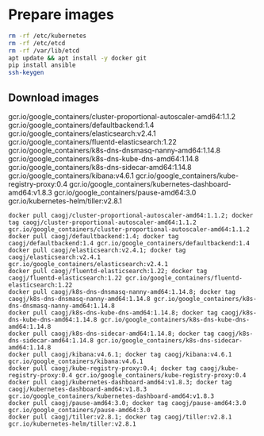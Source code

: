 # Prepare images

```sh
rm -rf /etc/kubernetes
rm -rf /etc/etcd
rm -rf /var/lib/etcd
apt update && apt install -y docker git
pip install ansible
ssh-keygen
```

## Download images
gcr.io/google_containers/cluster-proportional-autoscaler-amd64:1.1.2
gcr.io/google_containers/defaultbackend:1.4
gcr.io/google_containers/elasticsearch:v2.4.1
gcr.io/google_containers/fluentd-elasticsearch:1.22
gcr.io/google_containers/k8s-dns-dnsmasq-nanny-amd64:1.14.8
gcr.io/google_containers/k8s-dns-kube-dns-amd64:1.14.8
gcr.io/google_containers/k8s-dns-sidecar-amd64:1.14.8
gcr.io/google_containers/kibana:v4.6.1
gcr.io/google_containers/kube-registry-proxy:0.4
gcr.io/google_containers/kubernetes-dashboard-amd64:v1.8.3
gcr.io/google_containers/pause-amd64:3.0
gcr.io/kubernetes-helm/tiller:v2.8.1

```
docker pull caogj/cluster-proportional-autoscaler-amd64:1.1.2; docker tag caogj/cluster-proportional-autoscaler-amd64:1.1.2 gcr.io/google_containers/cluster-proportional-autoscaler-amd64:1.1.2 
docker pull caogj/defaultbackend:1.4; docker tag caogj/defaultbackend:1.4 gcr.io/google_containers/defaultbackend:1.4 
docker pull caogj/elasticsearch:v2.4.1; docker tag caogj/elasticsearch:v2.4.1 gcr.io/google_containers/elasticsearch:v2.4.1 
docker pull caogj/fluentd-elasticsearch:1.22; docker tag caogj/fluentd-elasticsearch:1.22 gcr.io/google_containers/fluentd-elasticsearch:1.22 
docker pull caogj/k8s-dns-dnsmasq-nanny-amd64:1.14.8; docker tag caogj/k8s-dns-dnsmasq-nanny-amd64:1.14.8 gcr.io/google_containers/k8s-dns-dnsmasq-nanny-amd64:1.14.8 
docker pull caogj/k8s-dns-kube-dns-amd64:1.14.8; docker tag caogj/k8s-dns-kube-dns-amd64:1.14.8 gcr.io/google_containers/k8s-dns-kube-dns-amd64:1.14.8 
docker pull caogj/k8s-dns-sidecar-amd64:1.14.8; docker tag caogj/k8s-dns-sidecar-amd64:1.14.8 gcr.io/google_containers/k8s-dns-sidecar-amd64:1.14.8 
docker pull caogj/kibana:v4.6.1; docker tag caogj/kibana:v4.6.1 gcr.io/google_containers/kibana:v4.6.1 
docker pull caogj/kube-registry-proxy:0.4; docker tag caogj/kube-registry-proxy:0.4 gcr.io/google_containers/kube-registry-proxy:0.4 
docker pull caogj/kubernetes-dashboard-amd64:v1.8.3; docker tag caogj/kubernetes-dashboard-amd64:v1.8.3 gcr.io/google_containers/kubernetes-dashboard-amd64:v1.8.3 
docker pull caogj/pause-amd64:3.0; docker tag caogj/pause-amd64:3.0 gcr.io/google_containers/pause-amd64:3.0 
docker pull caogj/tiller:v2.8.1; docker tag caogj/tiller:v2.8.1 gcr.io/kubernetes-helm/tiller:v2.8.1 
```

